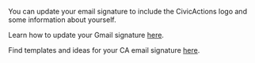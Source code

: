 You can update your email signature to include the CivicActions logo and some information about yourself.

Learn how to update your Gmail signature [here](https://support.google.com/mail/answer/8395?co=GENIE.Platform%3DDesktop&hl=en).

Find templates and ideas for your CA email signature [here](https://docs.google.com/document/d/1fSq8SqCI4Oc4flGTmVcEqXjkrIdbSJ9apqdwWPUL6Yk/edit).

